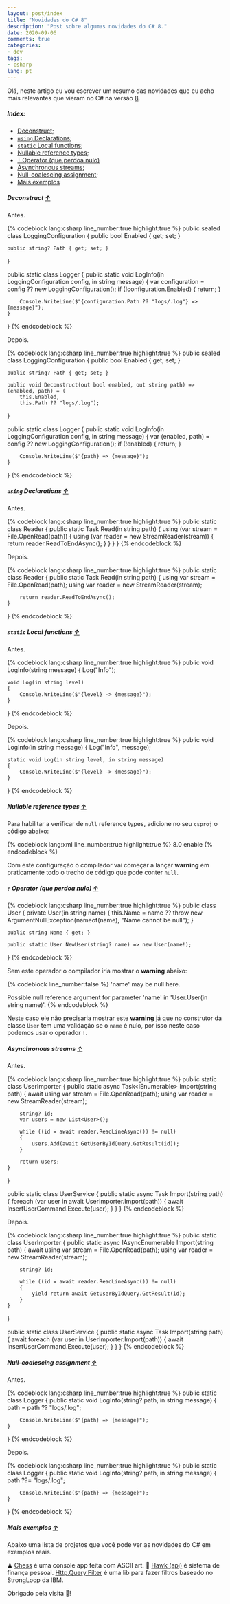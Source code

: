 ```yaml
---
layout: post/index
title: "Novidades do C# 8"
description: "Post sobre algumas novidades do C# 8."
date: 2020-09-06
comments: true
categories:
- dev
tags:
- csharp
lang: pt
---
```


Olá, neste artigo eu vou escrever um resumo das novidades que eu acho mais relevantes que vieram no C# na versão [8](https://docs.microsoft.com/en-us/dotnet/csharp/whats-new/csharp-8).

<!--more-->

##### Index:

 - [Deconstruct](/pt/csharp-8/#Deconstruct-uarr);
 - [`using` Declarations](/pt/csharp-8/#using-Declarations-uarr);
 - [`static` Local functions](/pt/csharp-8/#static-Local-functions-uarr);
 - [Nullable reference types](/pt/csharp-8/#Nullable-reference-types-uarr);
 - [`!` Operator (que perdoa nulo)](/pt/csharp-8/#Operator-que-perdoa-nulo-uarr)
 - [Asynchronous streams](/pt/csharp-8/#Asynchronous-streams-uarr);
 - [Null-coalescing assignment](/pt/csharp-8/#Null-coalescing-assignment-uarr);
 - [Mais exemplos](/pt/csharp-8/#Mais-exemplos-uarr)

##### Deconstruct [&uarr;](#Index)

Antes.

{% codeblock lang:csharp line_number:true highlight:true %}
public sealed class LoggingConfiguration
{
    public bool Enabled { get; set; }

    public string? Path { get; set; }
}

public static class Logger
{
    public static void LogInfo(in LoggingConfiguration config, in string message)
    {
        var configuration = config ?? new LoggingConfiguration();
        if (!configuration.Enabled)
        {
            return;
        }

        Console.WriteLine($"{configuration.Path ?? "logs/.log"} => {message}");
    }
}
{% endcodeblock %}

Depois.

{% codeblock lang:csharp line_number:true highlight:true %}
public sealed class LoggingConfiguration
{
    public bool Enabled { get; set; }

    public string? Path { get; set; }

    public void Deconstruct(out bool enabled, out string path) => (enabled, path) = (
        this.Enabled,
        this.Path ?? "logs/.log");
}

public static class Logger
{
    public static void LogInfo(in LoggingConfiguration config, in string message)
    {
        var (enabled, path) = config ?? new LoggingConfiguration();
        if (!enabled)
        {
            return;
        }

        Console.WriteLine($"{path} => {message}");
    }
}
{% endcodeblock %}

##### `using` Declarations [&uarr;](#Index)

Antes.

{% codeblock lang:csharp line_number:true highlight:true %}
public static class Reader
{
    public static Task<string> Read(in string path)
    {
        using (var stream = File.OpenRead(path))
        {
            using (var reader = new StreamReader(stream))
            {
                return reader.ReadToEndAsync();
            }
        }
    }
}
{% endcodeblock %}

Depois.

{% codeblock lang:csharp line_number:true highlight:true %}
public static class Reader
{
    public static Task<string> Read(in string path)
    {
        using var stream = File.OpenRead(path);
        using var reader = new StreamReader(stream);

        return reader.ReadToEndAsync();
    }
}
{% endcodeblock %}

##### `static` Local functions [&uarr;](#Index)

Antes.

{% codeblock lang:csharp line_number:true highlight:true %}
public void LogInfo(string message)
{
    Log("Info");

    void Log(in string level)
    {
        Console.WriteLine($"{level} -> {message}");
    }
}
{% endcodeblock %}

Depois.

{% codeblock lang:csharp line_number:true highlight:true %}
public void LogInfo(in string message)
{
    Log("Info", message);

    static void Log(in string level, in string message)
    {
        Console.WriteLine($"{level} -> {message}");
    }
}
{% endcodeblock %}

##### Nullable reference types [&uarr;](#Index)

Para habilitar a verificar de `null` reference types, adicione no seu `csproj` o código abaixo:

{% codeblock lang:xml line_number:true highlight:true %}
<PropertyGroup>
  <LangVersion>8.0</LangVersion>
  <Nullable>enable</Nullable>
</PropertyGroup>
{% endcodeblock %}

Com este configuração o compilador vai começar a lançar **warning** em praticamente todo o trecho de código que pode conter `null`.

##### `!` Operator (que perdoa nulo) [&uarr;](#Index)

{% codeblock lang:csharp line_number:true highlight:true %}
public class User
{
    private User(in string name)
    {
        this.Name = name ?? throw new ArgumentNullException(nameof(name), "Name cannot be null");
    }

    public string Name { get; }

    public static User NewUser(string? name) => new User(name!);
}
{% endcodeblock %}

Sem este operador o compilador iria mostrar o **warning** abaixo:

{% codeblock line_number:false %}
'name' may be null here.

Possible null reference argument for parameter 'name' in 'User.User(in string name)'.
{% endcodeblock %}

Neste caso ele não precisaria mostrar este **warning** já que no construtor da classe `User` tem uma validação se o `name` é nulo, por isso neste caso podemos usar o operador `!`.

##### Asynchronous streams [&uarr;](#Index)

Antes.

{% codeblock lang:csharp line_number:true highlight:true %}
public static class UserImporter
{
    public static async Task<IEnumerable<User>> Import(string path)
    {
        await using var stream = File.OpenRead(path);
        using var reader = new StreamReader(stream);

        string? id;
        var users = new List<User>();

        while ((id = await reader.ReadLineAsync()) != null)
        {
            users.Add(await GetUserByIdQuery.GetResult(id));
        }

        return users;
    }
}

public static class UserService
{
    public static async Task Import(string path)
    {
        foreach (var user in await UserImporter.Import(path))
        {
            await InsertUserCommand.Execute(user);
        }
    }
}
{% endcodeblock %}

Depois.

{% codeblock lang:csharp line_number:true highlight:true %}
public static class UserImporter
{
    public static async IAsyncEnumerable<User> Import(string path)
    {
        await using var stream = File.OpenRead(path);
        using var reader = new StreamReader(stream);

        string? id;

        while ((id = await reader.ReadLineAsync()) != null)
        {
            yield return await GetUserByIdQuery.GetResult(id);
        }
    }
}

public static class UserService
{
    public static async Task Import(string path)
    {
        await foreach (var user in UserImporter.Import(path))
        {
            await InsertUserCommand.Execute(user);
        }
    }
}
{% endcodeblock %}

##### Null-coalescing assignment [&uarr;](#Index)

Antes.

{% codeblock lang:csharp line_number:true highlight:true %}
public static class Logger
{
    public static void LogInfo(string? path, in string message)
    {
        path = path ?? "logs/.log";

        Console.WriteLine($"{path} => {message}");
    }
}
{% endcodeblock %}

Depois.

{% codeblock lang:csharp line_number:true highlight:true %}
public static class Logger
{
    public static void LogInfo(string? path, in string message)
    {
        path ??= "logs/.log";

        Console.WriteLine($"{path} => {message}");
    }
}
{% endcodeblock %}

##### Mais exemplos [&uarr;](#Index)

Abaixo uma lista de projetos que você pode ver as novidades do C# em exemplos reais.

♟ [Chess](https://github.com/jroliveira/chess) é uma console app feita com ASCII art.
🐷 [Hawk (api)](https://github.com/jroliveira/hawk-api) é sistema de finança pessoal.
[Http.Query.Filter](https://github.com/jroliveira/http-query-filter/) é uma lib para fazer filtros baseado no StrongLoop da IBM.

Obrigado pela visita 🙂! 
